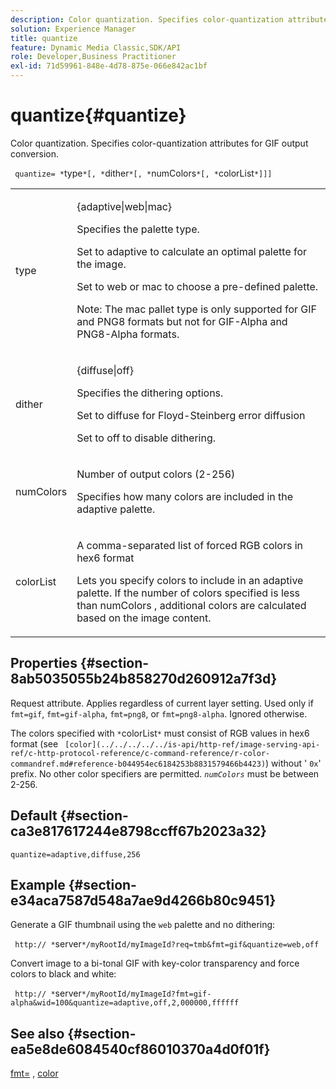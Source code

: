 ```yaml
---
description: Color quantization. Specifies color-quantization attributes for GIF output conversion.
solution: Experience Manager
title: quantize
feature: Dynamic Media Classic,SDK/API
role: Developer,Business Practitioner
exl-id: 71d59961-848e-4d78-875e-066e842ac1bf
---
```

# quantize{#quantize}

Color quantization. Specifies color-quantization attributes for GIF output conversion.

 ` quantize= *`type`*[, *`dither`*[, *`numColors`*[, *`colorList`*]]]`

<table id="table_A669A9058C8043A5BAE80B03A13B015B"> 
 <tbody> 
  <tr> 
   <td colname="col1"> <p> <span class="codeph"> <span class="varname"> type </span> </span> </p> </td> 
   <td colname="col2"> <p> <span class="codeph"> {adaptive|web|mac} </span> </p> <p>Specifies the palette type. </p> <p>Set to <span class="codeph"> adaptive </span> to calculate an optimal palette for the image. </p> <p>Set to <span class="codeph"> web </span> or <span class="codeph"> mac </span> to choose a pre-defined palette. </p> <p> <p>Note:  The <span class="codeph"> mac </span> pallet type is only supported for GIF and PNG8 formats but not for GIF-Alpha and PNG8-Alpha formats. </p> </p> </td> 
  </tr> 
  <tr> 
   <td colname="col1"> <p> <span class="codeph"> <span class="varname"> dither </span> </span> </p> </td> 
   <td colname="col2"> <p> <span class="codeph"> {diffuse|off} </span> </p> <p>Specifies the dithering options. </p> <p>Set to <span class="codeph"> diffuse </span> for Floyd-Steinberg error diffusion </p> <p>Set to <span class="codeph"> off </span> to disable dithering. </p> </td> 
  </tr> 
  <tr> 
   <td colname="col1"> <p> <span class="codeph"> <span class="varname"> numColors </span> </span> </p> </td> 
   <td colname="col2"> <p>Number of output colors (2-256) </p> <p>Specifies how many colors are included in the <span class="codeph"> adaptive </span> palette. </p> </td> 
  </tr> 
  <tr> 
   <td colname="col1"> <p> <span class="codeph"> <span class="varname"> colorList </span> </span> </p> </td> 
   <td colname="col2"> <p>A comma-separated list of forced RGB colors in hex6 format </p> <p>Lets you specify colors to include in an <span class="codeph"> adaptive </span> palette. If the number of colors specified is less than <span class="codeph"> <span class="varname"> numColors </span> </span>, additional colors are calculated based on the image content. </p> </td> 
  </tr> 
 </tbody> 
</table>

## Properties {#section-8ab5035055b24b858270d260912a7f3d}

Request attribute. Applies regardless of current layer setting. Used only if `fmt=gif`, `fmt=gif-alpha`, `fmt=png8`, or `fmt=png8-alpha`. Ignored otherwise.

The colors specified with `*`colorList`*` must consist of RGB values in hex6 format (see ` [color](../../../../../is-api/http-ref/image-serving-api-ref/c-http-protocol-reference/c-command-reference/r-color-commandref.md#reference-b044954ec6184253b8831579466b4423)`) without ' `0x`' prefix. No other color specifiers are permitted. *`numColors`* must be between 2-256.

## Default {#section-ca3e817617244e8798ccff67b2023a32}

`quantize=adaptive,diffuse,256`

## Example {#section-e34aca7587d548a7ae9d4266b80c9451}

Generate a GIF thumbnail using the `web` palette and no dithering:

` http:// *`server`*/myRootId/myImageId?req=tmb&fmt=gif&quantize=web,off`

Convert image to a bi-tonal GIF with key-color transparency and force colors to black and white:

` http:// *`server`*/myRootId/myImageId?fmt=gif-alpha&wid=100&quantize=adaptive,off,2,000000,ffffff`

## See also {#section-ea5e8de6084540cf86010370a4d0f01f}

[fmt=](../../../../../is-api/http-ref/image-serving-api-ref/c-http-protocol-reference/c-command-reference/r-is-http-fmt.md#reference-cdf10043423b45ba9fe15157fb3ae37a) , [color](/help/aem-is-ir-api/is-api/http-ref/image-serving-api-ref/c-http-protocol-reference/c-data-types/r-is-http-color.md)
